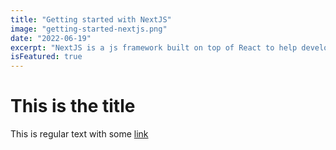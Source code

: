 ```yaml
---
title: "Getting started with NextJS"
image: "getting-started-nextjs.png"
date: "2022-06-19"
excerpt: "NextJS is a js framework built on top of React to help developers with creating performant web applications and superfast static websites"
isFeatured: true
---
```


# This is the title

This is regular text with some [link](https://www.google.com)
